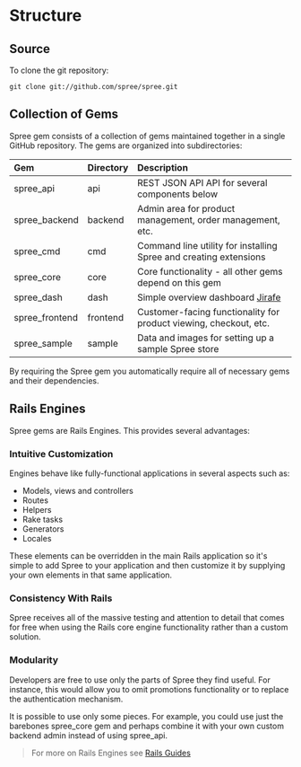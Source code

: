# Structure

## Source
To clone the git repository:
```shell
git clone git://github.com/spree/spree.git
```

## Collection of Gems
Spree gem consists of a collection of gems maintained together in a single GitHub
repository. The gems are organized into subdirectories:

| Gem            | Directory | Description                                                       |
| :--------------| :---------| :-----------------------------------------------------------------|
| spree_api      | api       | REST JSON API API for several components below                    |
| spree_backend  | backend   | Admin area for product management, order management, etc.         |
| spree_cmd      | cmd       | Command line utility for installing Spree and creating extensions |
| spree_core     | core      | Core functionality - all other gems depend on this gem            |
| spree_dash     | dash      | Simple overview dashboard [Jirafe](http://jirafe.org)             |
| spree_frontend | frontend  | Customer-facing functionality for product viewing, checkout, etc. |
| spree_sample   | sample    | Data and images for setting up a sample Spree store               |

By requiring the Spree gem you automatically require all of necessary gems and their dependencies.

## Rails Engines
Spree gems are Rails Engines. This provides several advantages:

### Intuitive Customization
Engines behave like fully-functional applications in several aspects such as:
* Models, views and controllers
* Routes
* Helpers
* Rake tasks
* Generators
* Locales

These elements can be overridden in the main Rails application so it's simple to add 
Spree to your application and then customize it by supplying your own elements in that same 
application.

### Consistency With Rails
Spree receives all of the massive testing and attention to detail that comes for free when using 
the Rails core engine functionality rather than a custom solution.

### Modularity
Developers are free to use only the parts of Spree they find useful. For instance, this would 
allow you to omit promotions functionality or to replace the authentication mechanism.

It is possible to use only some pieces. For example, you could use just the barebones spree\_core
gem and perhaps combine it with your own custom backend admin instead of using spree_api.

> For more on Rails Engines see [Rails Guides](http://edgeguides.rubyonrails.org/engines.html)
